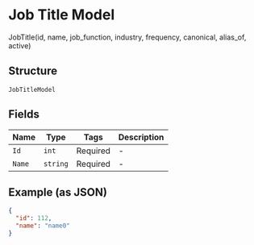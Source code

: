
# Job Title Model

JobTitle(id, name, job_function, industry, frequency, canonical, alias_of, active)

## Structure

`JobTitleModel`

## Fields

| Name | Type | Tags | Description |
|  --- | --- | --- | --- |
| `Id` | `int` | Required | - |
| `Name` | `string` | Required | - |

## Example (as JSON)

```json
{
  "id": 112,
  "name": "name0"
}
```


